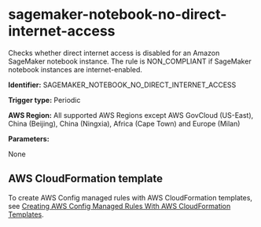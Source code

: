 # sagemaker\-notebook\-no\-direct\-internet\-access<a name="sagemaker-notebook-no-direct-internet-access"></a>

Checks whether direct internet access is disabled for an Amazon SageMaker notebook instance\. The rule is NON\_COMPLIANT if SageMaker notebook instances are internet\-enabled\.

**Identifier:** SAGEMAKER\_NOTEBOOK\_NO\_DIRECT\_INTERNET\_ACCESS

**Trigger type:** Periodic

**AWS Region:** All supported AWS Regions except AWS GovCloud \(US\-East\), China \(Beijing\), China \(Ningxia\), Africa \(Cape Town\) and Europe \(Milan\)

**Parameters:**

 None   

## AWS CloudFormation template<a name="w24aac11c29c17d313c15"></a>

To create AWS Config managed rules with AWS CloudFormation templates, see [Creating AWS Config Managed Rules With AWS CloudFormation Templates](aws-config-managed-rules-cloudformation-templates.md)\.